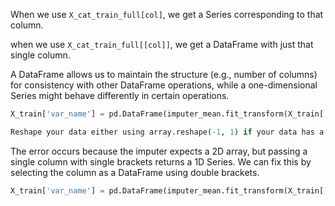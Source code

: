When we use `X_cat_train_full[col]`, we get a Series corresponding to that column.

when we use `X_cat_train_full[[col]]`, we get a DataFrame with just that single column.

A DataFrame allows us to maintain the structure (e.g., number of columns) for consistency with other DataFrame operations, while a one-dimensional Series might behave differently in certain operations.

```python
X_train['var_name'] = pd.DataFrame(imputer_mean.fit_transform(X_train['var_name']), index=X_train.index)

Reshape your data either using array.reshape(-1, 1) if your data has a single feature or array.reshape(1, -1) if it contains a single sample.
```

The error occurs because the imputer expects a 2D array, but passing a single column with single brackets returns a 1D Series. We can fix this by selecting the column as a DataFrame using double brackets. 

```python
X_train['var_name'] = pd.DataFrame(imputer_mean.fit_transform(X_train[['var_name']]), index=X_train.index)
```
